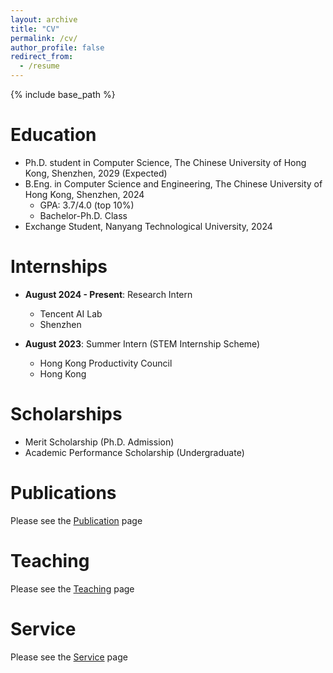 ```yaml
---
layout: archive
title: "CV"
permalink: /cv/
author_profile: false
redirect_from:
  - /resume
---
```


{% include base_path %}

Education
======
* Ph.D. student in Computer Science, The Chinese University of Hong Kong, Shenzhen, 2029 (Expected)
* B.Eng. in Computer Science and Engineering, The Chinese University of Hong Kong, Shenzhen, 2024
  * GPA: 3.7/4.0 (top 10%)
  * Bachelor-Ph.D. Class
* Exchange Student, Nanyang Technological University, 2024

Internships
======
* **August 2024 - Present**: Research Intern
  * Tencent AI Lab
  * Shenzhen

* **August 2023**: Summer Intern (STEM Internship Scheme) 
  * Hong Kong Productivity Council
  * Hong Kong


Scholarships
======
* Merit Scholarship (Ph.D. Admission)
* Academic Performance Scholarship (Undergraduate)


Publications
======
Please see the [Publication](https://xyliu-cs.github.io/pubs/) page


Teaching
======
Please see the [Teaching](https://xyliu-cs.github.io/teaching/) page


Service
======
Please see the [Service](https://xyliu-cs.github.io/service/) page
